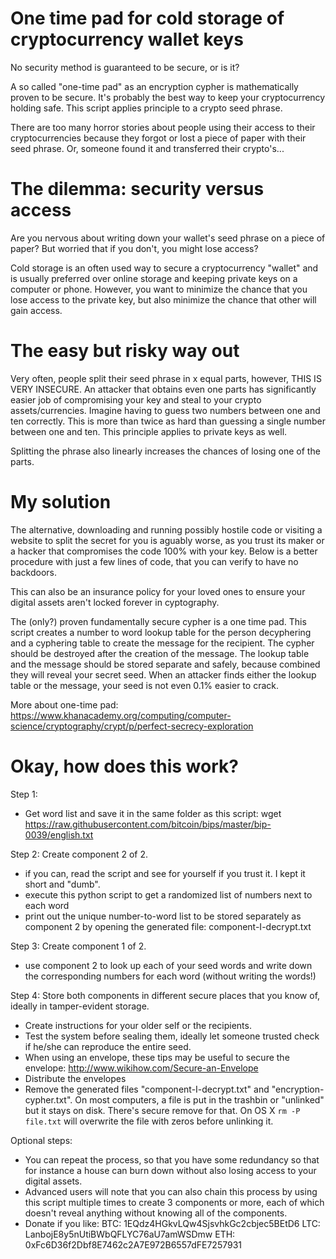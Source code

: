 One time pad for cold storage of cryptocurrency wallet keys
================
No security method is guaranteed to be secure, or is it?

A so called "one-time pad" as an encryption cypher is mathematically proven to 
be secure. It's probably the best way to keep your cryptocurrency holding safe. 
This script applies principle to a crypto seed phrase.

There are too many horror stories about people using their access to their 
cryptocurrencies because they forgot or lost a piece of paper with their seed
phrase. Or, someone found it and transferred their crypto's...

The dilemma: security versus access
================

Are you nervous about writing down your wallet's seed phrase on a piece of paper?
But worried that if you don't, you might lose access?

Cold storage is an often used way to secure a cryptocurrency "wallet" and is
usually preferred over online storage and keeping private keys on a computer or
phone. However, you want to minimize the chance that you lose access to the private
key, but also minimize the chance that other will gain access.

The easy but risky way out
================
Very often, people split their seed phrase in x equal parts, however,
THIS IS VERY INSECURE. An attacker that obtains even one parts has 
significantly easier job of compromising your key and steal to your 
crypto assets/currencies. Imagine having to guess two numbers between one
and ten correctly. This is more than twice as hard than guessing a single 
number between one and ten. This principle applies to private keys as well.

Splitting the phrase also linearly increases the chances of losing one of 
the parts.

My solution
================

The alternative, downloading and running possibly hostile code or visiting 
a website to split the secret for you is aguably worse, as you trust its 
maker or a hacker that compromises the code 100% with your key.
Below is a better procedure with just a few lines of code, that you
can verify to have no backdoors.

This can also be an insurance policy for your loved ones to ensure your digital
assets aren't locked forever in cyptography.

The (only?) proven fundamentally secure cypher is a one time pad. 
This script creates a number to word lookup table for the person decyphering 
and a cyphering table to create the message for the recipient. The cypher 
should be destroyed after the creation of the message. The lookup table and
the message should be stored separate and safely, because combined they will
reveal your secret seed. When an attacker finds either the lookup table or
the message, your seed is not even 0.1% easier to crack.

More about one-time pad:
https://www.khanacademy.org/computing/computer-science/cryptography/crypt/p/perfect-secrecy-exploration

Okay, how does this work?
================

Step 1:
- Get word list and save it in the same folder as this script:
  wget https://raw.githubusercontent.com/bitcoin/bips/master/bip-0039/english.txt

Step 2: Create component 2 of 2.
- if you can, read the script and see for yourself if you trust it. I kept it
  short and "dumb".
- execute this python script to get a randomized list of numbers next to each word
- print out the unique number-to-word list to be stored separately as component 2
  by opening the generated file:
  component-I-decrypt.txt

Step 3: Create component 1 of 2.
- use component 2 to look up each of your seed words and write down the 
  corresponding numbers for each word (without writing the words!)

Step 4: Store both components in different secure places that you know 
of, ideally in tamper-evident storage.
- Create instructions for your older self or the recipients.
- Test the system before sealing them, ideally let someone trusted check if he/she
  can reproduce the entire seed.
- When using an envelope, these tips may be useful to secure the envelope:
  http://www.wikihow.com/Secure-an-Envelope
- Distribute the envelopes
- Remove the generated files "component-I-decrypt.txt" and "encryption-cypher.txt".
  On most computers, a file is put in the trashbin or "unlinked" but it stays on
  disk. There's secure remove for that. On OS X `rm -P file.txt` will overwrite the file with zeros before unlinking it. 

Optional steps:
- You can repeat the process, so that you have some redundancy so that for 
  instance a house can burn down without also losing access to your digital
  assets.
- Advanced users will note that you can also chain this process by using this 
  script multiple times to create 3 components or more, each of which doesn't
  reveal anything without knowing all of the components.
- Donate if you like:
    BTC: 1EQdz4HGkvLQw4SjsvhkGc2cbjec5BEtD6
    LTC: LanbojE8y5nUtiBWbQFLYC76aU7amWSDmw
    ETH: 0xFc6D36f2Dbf8E7462c2A7E972B6557dFE7257931
